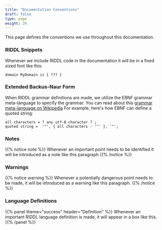 ```yaml
---
title: "Documentation Conventions"
draft: false
type: page
weight: 20
---
```


This page defines the conventions we use throughout this documentation. 

### RIDDL Snippets
Whenever we include RIDDL code in the documentation it will be in a fixed
sized font like this:
```riddl
domain MyDomain is { ??? }
``` 

### Extended Backus-Naur Form
When RIDDL grammar definitions are made, we utilize the EBNF grammar
meta-language to specify the grammar.  You can read about this 
[grammar meta-language on Wikipedia](https://en.wikipedia.org/wiki/Extended_Backus%E2%80%93Naur_form)
For example, here's how EBNF can define a quoted string:
```ebnf
all characters = ? any utf-8 character ? ;
quoted string =  '"', { all characters - '"' }, '"';
```
### Notes
{{% notice note %}}
Whenever an important point needs to be identified it will be introduced as a
note like this paragraph
{{% /notice %}}

### Warnings
{{% notice warning %}}
Whenever a potentially dangerous point needs to be made, 
it will be introduced as a warning like this paragraph.
{{% /notice %}}

### Language Definitions
{{% panel theme="success" header="Definition" %}}
Whenever an important RIDDL language definition is made, it will appear in a 
box like this.
{{% /panel %}}

